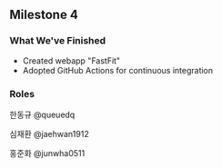 ## Milestone 4

### What We've Finished

- Created webapp "FastFit"
- Adopted GitHub Actions for continuous integration

### Roles

한동규 @queuedq

심재환 @jaehwan1912

홍준화 @junwha0511
